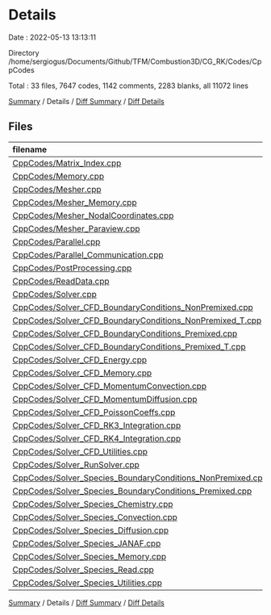 # Details

Date : 2022-05-13 13:13:11

Directory /home/sergiogus/Documents/Github/TFM/Combustion3D/CG_RK/Codes/CppCodes

Total : 33 files,  7647 codes, 1142 comments, 2283 blanks, all 11072 lines

[Summary](results.md) / Details / [Diff Summary](diff.md) / [Diff Details](diff-details.md)

## Files
| filename | language | code | comment | blank | total |
| :--- | :--- | ---: | ---: | ---: | ---: |
| [CppCodes/Matrix_Index.cpp](/CppCodes/Matrix_Index.cpp) | C++ | 20 | 26 | 24 | 70 |
| [CppCodes/Memory.cpp](/CppCodes/Memory.cpp) | C++ | 23 | 6 | 19 | 48 |
| [CppCodes/Mesher.cpp](/CppCodes/Mesher.cpp) | C++ | 479 | 50 | 152 | 681 |
| [CppCodes/Mesher_Memory.cpp](/CppCodes/Mesher_Memory.cpp) | C++ | 66 | 20 | 24 | 110 |
| [CppCodes/Mesher_NodalCoordinates.cpp](/CppCodes/Mesher_NodalCoordinates.cpp) | C++ | 466 | 121 | 86 | 673 |
| [CppCodes/Mesher_Paraview.cpp](/CppCodes/Mesher_Paraview.cpp) | C++ | 37 | 4 | 10 | 51 |
| [CppCodes/Parallel.cpp](/CppCodes/Parallel.cpp) | C++ | 100 | 16 | 32 | 148 |
| [CppCodes/Parallel_Communication.cpp](/CppCodes/Parallel_Communication.cpp) | C++ | 144 | 11 | 57 | 212 |
| [CppCodes/PostProcessing.cpp](/CppCodes/PostProcessing.cpp) | C++ | 164 | 27 | 56 | 247 |
| [CppCodes/ReadData.cpp](/CppCodes/ReadData.cpp) | C++ | 64 | 8 | 23 | 95 |
| [CppCodes/Solver.cpp](/CppCodes/Solver.cpp) | C++ | 85 | 13 | 30 | 128 |
| [CppCodes/Solver_CFD_BoundaryConditions_NonPremixed.cpp](/CppCodes/Solver_CFD_BoundaryConditions_NonPremixed.cpp) | C++ | 268 | 32 | 52 | 352 |
| [CppCodes/Solver_CFD_BoundaryConditions_NonPremixed_T.cpp](/CppCodes/Solver_CFD_BoundaryConditions_NonPremixed_T.cpp) | C++ | 135 | 23 | 25 | 183 |
| [CppCodes/Solver_CFD_BoundaryConditions_Premixed.cpp](/CppCodes/Solver_CFD_BoundaryConditions_Premixed.cpp) | C++ | 277 | 32 | 56 | 365 |
| [CppCodes/Solver_CFD_BoundaryConditions_Premixed_T.cpp](/CppCodes/Solver_CFD_BoundaryConditions_Premixed_T.cpp) | C++ | 135 | 23 | 25 | 183 |
| [CppCodes/Solver_CFD_Energy.cpp](/CppCodes/Solver_CFD_Energy.cpp) | C++ | 912 | 101 | 261 | 1,274 |
| [CppCodes/Solver_CFD_Memory.cpp](/CppCodes/Solver_CFD_Memory.cpp) | C++ | 144 | 22 | 72 | 238 |
| [CppCodes/Solver_CFD_MomentumConvection.cpp](/CppCodes/Solver_CFD_MomentumConvection.cpp) | C++ | 672 | 49 | 269 | 990 |
| [CppCodes/Solver_CFD_MomentumDiffusion.cpp](/CppCodes/Solver_CFD_MomentumDiffusion.cpp) | C++ | 776 | 81 | 115 | 972 |
| [CppCodes/Solver_CFD_PoissonCoeffs.cpp](/CppCodes/Solver_CFD_PoissonCoeffs.cpp) | C++ | 225 | 40 | 65 | 330 |
| [CppCodes/Solver_CFD_RK3_Integration.cpp](/CppCodes/Solver_CFD_RK3_Integration.cpp) | C++ | 144 | 47 | 54 | 245 |
| [CppCodes/Solver_CFD_RK4_Integration.cpp](/CppCodes/Solver_CFD_RK4_Integration.cpp) | C++ | 187 | 60 | 69 | 316 |
| [CppCodes/Solver_CFD_Utilities.cpp](/CppCodes/Solver_CFD_Utilities.cpp) | C++ | 437 | 78 | 126 | 641 |
| [CppCodes/Solver_RunSolver.cpp](/CppCodes/Solver_RunSolver.cpp) | C++ | 173 | 40 | 86 | 299 |
| [CppCodes/Solver_Species_BoundaryConditions_NonPremixed.cpp](/CppCodes/Solver_Species_BoundaryConditions_NonPremixed.cpp) | C++ | 159 | 33 | 62 | 254 |
| [CppCodes/Solver_Species_BoundaryConditions_Premixed.cpp](/CppCodes/Solver_Species_BoundaryConditions_Premixed.cpp) | C++ | 138 | 26 | 55 | 219 |
| [CppCodes/Solver_Species_Chemistry.cpp](/CppCodes/Solver_Species_Chemistry.cpp) | C++ | 36 | 16 | 23 | 75 |
| [CppCodes/Solver_Species_Convection.cpp](/CppCodes/Solver_Species_Convection.cpp) | C++ | 423 | 43 | 164 | 630 |
| [CppCodes/Solver_Species_Diffusion.cpp](/CppCodes/Solver_Species_Diffusion.cpp) | C++ | 437 | 50 | 80 | 567 |
| [CppCodes/Solver_Species_JANAF.cpp](/CppCodes/Solver_Species_JANAF.cpp) | C++ | 102 | 10 | 28 | 140 |
| [CppCodes/Solver_Species_Memory.cpp](/CppCodes/Solver_Species_Memory.cpp) | C++ | 75 | 19 | 38 | 132 |
| [CppCodes/Solver_Species_Read.cpp](/CppCodes/Solver_Species_Read.cpp) | C++ | 80 | 6 | 19 | 105 |
| [CppCodes/Solver_Species_Utilities.cpp](/CppCodes/Solver_Species_Utilities.cpp) | C++ | 64 | 9 | 26 | 99 |

[Summary](results.md) / Details / [Diff Summary](diff.md) / [Diff Details](diff-details.md)